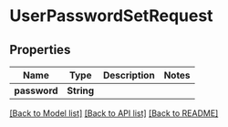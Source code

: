 # UserPasswordSetRequest

## Properties
Name | Type | Description | Notes
------------ | ------------- | ------------- | -------------
**password** | **String** |  | 

[[Back to Model list]](../README.md#documentation-for-models) [[Back to API list]](../README.md#documentation-for-api-endpoints) [[Back to README]](../README.md)


